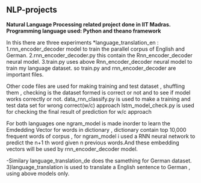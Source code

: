## NLP-projects

**Natural Language Processing related project done in IIT Madras. Programming language used: Python and theano framework**

In this there are three experiments *language_translation_en : 
1.rnn_encoder_decoder model to train the parallel corpus of English and German. 
2.rnn_encoder_decoder.py this contain the Rnn_encoder_decoder neural model.
3.train.py uses above Rnn_encoder_decoder neural model to train my language dataset. 
so train.py and rnn_encoder_decoder are important files.

Other code files are used for making training and test dataset , shuffling them , checking is the dataset formed is correct or not and to see if model works correctly or not. data_rnn_classify.py is used to make a training and test data set for wrong correct(w/c) approach lstm_model_check.py is used for checking the final result of prediction for w/c approach



For both languages one ngram_model is made inorder to learn the Emdedding Vector for words in dictionary , dictionary contain top 10,000 frequent words of corpus , for ngram_model i used a RNN neural network to predict the n+1 th word given n previous words.And these embedding vectors will be used by rnn_encoder_decoder model.

-Similary language_translation_de does the samething for German dataset. 3)language_translation is used to translate a English sentence to German , using above models only.
